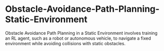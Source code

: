 # Obstacle-Avoidance-Path-Planning-Static-Environment
Obstacle Avoidance Path Planning in a Static Environment involves training an RL agent, such as a robot or autonomous vehicle, to navigate a fixed environment while avoiding collisions with static obstacles.

